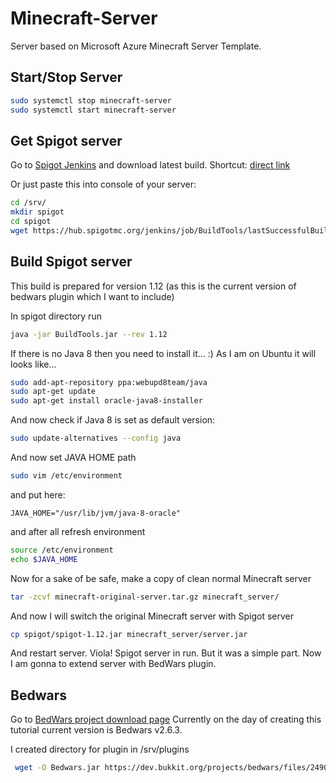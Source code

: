 # Minecraft-Server

Server based on Microsoft Azure Minecraft Server Template.

## Start/Stop Server

```sh
sudo systemctl stop minecraft-server
sudo systemctl start minecraft-server
```

## Get Spigot server

Go to  [Spigot Jenkins](https://hub.spigotmc.org/jenkins/job/BuildTools/) and download latest build. Shortcut: [direct link](https://hub.spigotmc.org/jenkins/job/BuildTools/lastSuccessfulBuild/artifact/target/BuildTools.jar)

Or just paste this into console of your server:

```sh
cd /srv/
mkdir spigot
cd spigot
wget https://hub.spigotmc.org/jenkins/job/BuildTools/lastSuccessfulBuild/artifact/target/BuildTools.jar
```

## Build Spigot server

This build is prepared for version 1.12 (as this is the current version of bedwars plugin which I want to include)

In spigot directory run

```sh
java -jar BuildTools.jar --rev 1.12
```

If there is no Java 8 then you need to install it... :)
As I am on Ubuntu it will looks like...

```sh
sudo add-apt-repository ppa:webupd8team/java
sudo apt-get update
sudo apt-get install oracle-java8-installer
```

And now check if Java 8 is set as default version:

```sh
sudo update-alternatives --config java
```

And now set JAVA HOME path

```sh
sudo vim /etc/environment
```

and put here:

```text
JAVA_HOME="/usr/lib/jvm/java-8-oracle"
```

and after all refresh environment

```sh
source /etc/environment
echo $JAVA_HOME
```

Now for a sake of be safe, make a copy of clean normal Minecraft server

```sh
tar -zcvf minecraft-original-server.tar.gz minecraft_server/
```

And now I will switch the original Minecraft server with Spigot server

```sh
cp spigot/spigot-1.12.jar minecraft_server/server.jar
```

And restart server. Viola! Spigot server in run. But it was a simple part. Now I am gonna to extend server with BedWars plugin.

## Bedwars

Go to [BedWars project download page](https://dev.bukkit.org/projects/bedwars/files)
Currently on the day of creating this tutorial current version is Bedwars v2.6.3.

I created directory for plugin in /srv/plugins

```sh
 wget -O Bedwars.jar https://dev.bukkit.org/projects/bedwars/files/2490139/download
 ```




